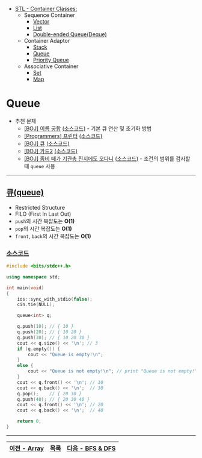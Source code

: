 * [STL - Container Classes:](/stl/)
    * Sequence Container
        * [Vector](/stl/vector/)
        * [List](/stl/list/)
        * [Double-ended Queue(Deque)](/stl/deque/)
    * Container Adaptor
        * [Stack](/stl/stack/)
        * [Queue](/stl/queue/)
        * [Priority Queue](/stl/priority_queue_heap/)
    * Associative Container
        * [Set](/stl/set/)
        * [Map](/stl/map/)

# Queue
* 추천 문제
    * [[BOJ] 이름 궁합](https://www.acmicpc.net/problem/15312) [(소스코드)](./src/name.cpp) - 기본 큐 연산 및 초기화 방법
    * [[Programmers] 프린터](https://programmers.co.kr/learn/courses/30/lessons/42587) [(소스코드)](./src/printer.cpp)
    * [[BOJ] 큐](https://www.acmicpc.net/problem/10845) [(소스코드)](./src/queue.cpp)
    * [[BOJ] 카드2](https://www.acmicpc.net/problem/2164) [(소스코드)](./src/card2.cpp)
    * [[BOJ] 좀비 떼가 기관총 진지에도 오다니](https://www.acmicpc.net/problem/19644) [(소스코드)](./src/zombie.cpp) - 조건의 범위를 검사할 때 `queue` 사용
---

## [큐(queue)](https://cplusplus.com/reference/queue/queue/)
* Restricted Structure
* FILO (First In Last Out)
* `push`의 시간 복잡도는 <b>O(1)</b>
* `pop`의 시간 복잡도는 <b>O(1)</b>
* `front`, `back`의 시간 복잡도는 <b>O(1)</b>

### [소스코드](./src/exam.cpp)
```c++
#include <bits/stdc++.h>

using namespace std;

int main(void)
{
    ios::sync_with_stdio(false);
    cin.tie(NULL);

    queue<int> q;

    q.push(10); // { 10 }
    q.push(20); // { 10 20 } 
    q.push(30); // { 10 20 30 }
    cout << q.size() << '\n'; // 3
    if (q.empty()) {
        cout << "Queue is empty!\n";
    } 
    else {
        cout << "Queue is not empty!\n"; // print "Queue is not empty!"
    }
    cout << q.front() << '\n'; // 10
    cout << q.back() << '\n';  // 30
    q.pop();    // { 20 30 }
    q.push(40); // { 20 30 40 }
    cout << q.front() << '\n'; // 20
    cout << q.back() << '\n';  // 40

    return 0;
}
```

---
|[이전 - Array](/array/)|[목록](https://github.com/RyanJeong/CP#index)|[다음 - BFS & DFS](/bfs_dfs/)|
|-|-|-|